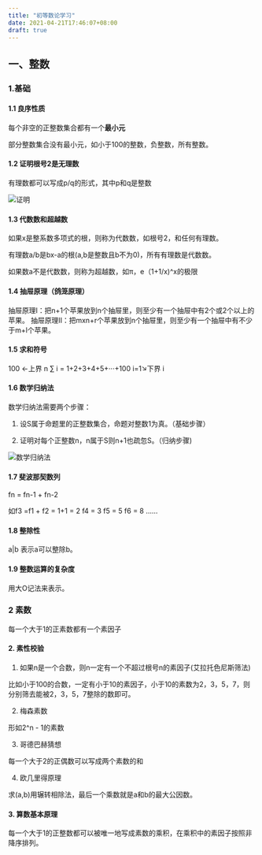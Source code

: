 ```yaml
---
title: "初等数论学习"
date: 2021-04-21T17:46:07+08:00
draft: true
---
```


## 一、整数

### 1.基础
#### 1.1 良序性质

每个非空的正整数集合都有一个**最小元**

部分整数集合没有最小元，如小于100的整数，负整数，所有整数。

#### 1.2 证明根号2是无理数

有理数都可以写成p/q的形式，其中p和q是整数

![证明](/images/math/sqrt2)

#### 1.3 代数数和超越数

如果x是整系数多项式的根，则称为代数数，如根号2，和任何有理数。

有理数a/b是bx-a的根(a,b是整数且b不为0)，所有有理数是代数数。

如果数a不是代数数，则称为超越数，如π，e（1+1/x)^x的极限

#### 1.4 抽屉原理（鸽笼原理）

抽屉原理I：把n+1个苹果放到n个抽屉里，则至少有一个抽屉中有2个或2个以上的苹果。
抽屉原理II：把mxn+r个苹果放到n个抽屉里，则至少有一个抽屉中有不少于m+l个苹果。

#### 1.5 求和符号

100 ←上界 n
∑ i = 1+2+3+4+5+···+100
i=1↘下界 i

#### 1.6 数学归纳法

数学归纳法需要两个步骤：

1. 设S属于命题里的正整数集合，命题对整数1为真。（基础步骤）

2. 证明对每个正整数n，n属于S则n+1也疏忽S。（归纳步骤)

![数学归纳法](/images/math/mathconclude.png)

#### 1.7 斐波那契数列

fn = fn-1 + fn-2

如f3 =f1 + f2 = 1+1 = 2
f4 = 3
f5 = 5
f6 = 8
……

#### 1.8 整除性

a|b 表示a可以整除b。

#### 1.9 整数运算的复杂度 

用大O记法来表示。

### 2 素数

每一个大于1的正素数都有一个素因子

#### 2. 素性校验

1. 如果n是一个合数，则n一定有一个不超过根号n的素因子(艾拉托色尼斯筛法)

比如小于100的合数，一定有小于10的素因子，小于10的素数为2，3，5，7，则分别筛去能被2，3，5，7整除的数即可。

2. 梅森素数 

形如2^n - 1的素数

3. 哥德巴赫猜想

每一个大于2的正偶数可以写成两个素数的和

4. 欧几里得原理

求(a,b)用辗转相除法，最后一个乘数就是a和b的最大公因数。

#### 3. 算数基本原理

每一个大于1的正整数都可以被唯一地写成素数的乘积，在乘积中的素因子按照非降序排列。

